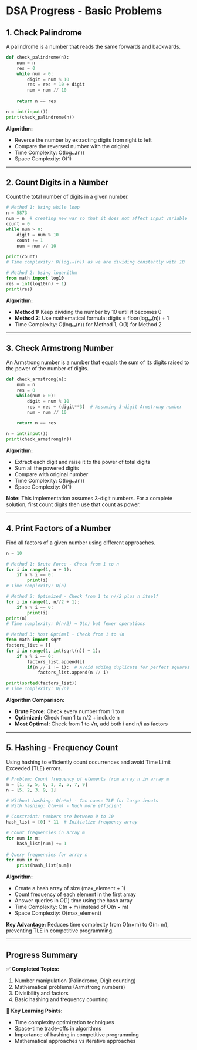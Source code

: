 # DSA Progress - Basic Problems

## 1. Check Palindrome

A palindrome is a number that reads the same forwards and backwards.

```python
def check_palindrome(n):
    num = n
    res = 0
    while num > 0:
        digit = num % 10
        res = res * 10 + digit
        num = num // 10
    
    return n == res

n = int(input())
print(check_palindrome(n))
```

**Algorithm:**
- Reverse the number by extracting digits from right to left
- Compare the reversed number with the original
- Time Complexity: O(log₁₀(n))
- Space Complexity: O(1)

---

## 2. Count Digits in a Number

Count the total number of digits in a given number.

```python
# Method 1: Using while loop
n = 5873
num = n  # creating new var so that it does not affect input variable 
count = 0
while num > 0:
    digit = num % 10
    count += 1
    num = num // 10
    
print(count)
# Time complexity: O(log₁₀(n)) as we are dividing constantly with 10

# Method 2: Using logarithm
from math import log10
res = int(log10(n) + 1)
print(res) 
```

**Algorithm:**
- **Method 1:** Keep dividing the number by 10 until it becomes 0
- **Method 2:** Use mathematical formula: digits = floor(log₁₀(n)) + 1
- Time Complexity: O(log₁₀(n)) for Method 1, O(1) for Method 2

---

## 3. Check Armstrong Number

An Armstrong number is a number that equals the sum of its digits raised to the power of the number of digits.

```python
def check_armstrong(n):
    num = n
    res = 0
    while(num > 0):
        digit = num % 10
        res = res + (digit**3)  # Assuming 3-digit Armstrong number
        num = num // 10
        
    return n == res

n = int(input())
print(check_armstrong(n))
```

**Algorithm:**
- Extract each digit and raise it to the power of total digits
- Sum all the powered digits
- Compare with original number
- Time Complexity: O(log₁₀(n))
- Space Complexity: O(1)

**Note:** This implementation assumes 3-digit numbers. For a complete solution, first count digits then use that count as power.

---

## 4. Print Factors of a Number

Find all factors of a given number using different approaches.

```python
n = 10

# Method 1: Brute Force - Check from 1 to n
for i in range(1, n + 1):
    if n % i == 0:
        print(i)
# Time complexity: O(n)        

# Method 2: Optimized - Check from 1 to n//2 plus n itself
for i in range(1, n//2 + 1):
    if n % i == 0:
        print(i)
print(n)    
# Time complexity: O(n/2) ≈ O(n) but fewer operations

# Method 3: Most Optimal - Check from 1 to √n
from math import sqrt
factors_list = []
for i in range(1, int(sqrt(n)) + 1):
    if n % i == 0:
        factors_list.append(i)
        if(n // i != i):  # Avoid adding duplicate for perfect squares
            factors_list.append(n // i)

print(sorted(factors_list))
# Time complexity: O(√n)
```

**Algorithm Comparison:**
- **Brute Force:** Check every number from 1 to n
- **Optimized:** Check from 1 to n/2 + include n
- **Most Optimal:** Check from 1 to √n, add both i and n/i as factors

---

## 5. Hashing - Frequency Count

Using hashing to efficiently count occurrences and avoid Time Limit Exceeded (TLE) errors.

```python
# Problem: Count frequency of elements from array n in array m
m = [1, 2, 5, 6, 1, 2, 5, 7, 9]
n = [5, 2, 3, 9, 1]

# Without hashing: O(n*m) - Can cause TLE for large inputs
# With hashing: O(n+m) - Much more efficient

# Constraint: numbers are between 0 to 10
hash_list = [0] * 11  # Initialize frequency array

# Count frequencies in array m
for num in m:
    hash_list[num] += 1
    
# Query frequencies for array n
for num in n:
    print(hash_list[num])
```

**Algorithm:**
- Create a hash array of size (max_element + 1)
- Count frequency of each element in the first array
- Answer queries in O(1) time using the hash array
- Time Complexity: O(n + m) instead of O(n × m)
- Space Complexity: O(max_element)

**Key Advantage:** Reduces time complexity from O(n×m) to O(n+m), preventing TLE in competitive programming.

---

## Progress Summary

✅ **Completed Topics:**
1. Number manipulation (Palindrome, Digit counting)
2. Mathematical problems (Armstrong numbers)
3. Divisibility and factors
4. Basic hashing and frequency counting

📝 **Key Learning Points:**
- Time complexity optimization techniques
- Space-time trade-offs in algorithms
- Importance of hashing in competitive programming
- Mathematical approaches vs iterative approaches

